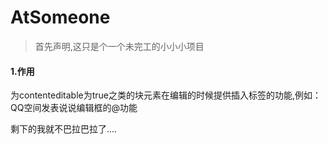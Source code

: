 # AtSomeone
> 首先声明,这只是个一个未完工的小小小项目

#### 1.作用
为contenteditable为true之类的块元素在编辑的时候提供插入标签的功能,例如：
QQ空间发表说说编辑框的@功能

剩下的我就不巴拉巴拉了....
